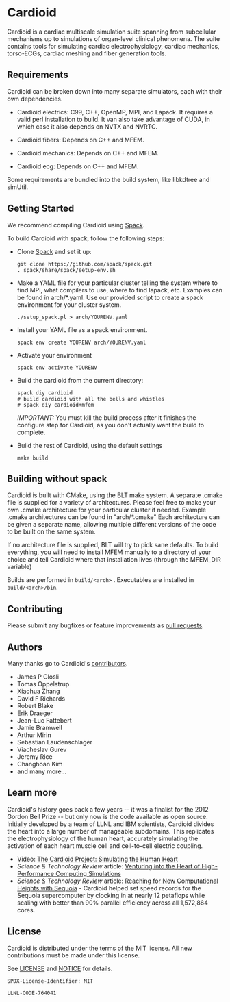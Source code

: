 # Cardioid

Cardioid is a cardiac multiscale simulation suite spanning from subcellular mechanisms up to simulations of organ-level clinical phenomena. The suite contains tools for simulating cardiac electrophysiology, cardiac mechanics, torso-ECGs, cardiac meshing and fiber generation tools.

## Requirements

Cardioid can be broken down into many separate simulators, each with their own dependencies.

* Cardioid electrics: C99, C++, OpenMP, MPI, and Lapack. It requires a valid perl installation to build. It van also take advantage of CUDA, in which case it also depends on NVTX and NVRTC.

* Cardioid fibers: Depends on C++ and MFEM.

* Cardioid mechanics: Depends on C++ and MFEM.

* Cardioid ecg: Depends on C++ and MFEM.

Some requirements are bundled into the build system, like libkdtree
and simUtil.

## Getting Started

We recommend compiling Cardioid using [Spack](https://github.com/LLNL/spack).  

To build Cardioid with spack, follow the following steps:


* Clone [Spack](https://spack.io) and set it up:
   ```
   git clone https://github.com/spack/spack.git
   . spack/share/spack/setup-env.sh
   ```
   
* Make a YAML file for your particular cluster telling the system where to find MPI, what compilers to use, where to find lapack, etc. Examples can be found in arch/*.yaml. Use our provided script to create a spack environment for your cluster system.
   ```
   ./setup_spack.pl > arch/YOURENV.yaml
   ```

* Install your YAML file as a spack environment.
   ```
   spack env create YOURENV arch/YOURENV.yaml
   ```
   
* Activate your environment
   ```
   spack env activate YOURENV
   ```

* Build the cardioid from the current directory:
   ```
   spack diy cardioid
   # build cardioid with all the bells and whistles
   # spack diy cardioid+mfem
   ```
   *IMPORTANT:* You must kill the build process after it finishes the configure step for Cardioid, as you don't actually want the build to complete.
   
* Build the rest of Cardioid, using the default settings
   ```
   make build
   ```

## Building without spack


Cardioid is built with CMake, using the BLT make system.  A separate .cmake file is supplied for a variety of architectures.  Please feel free to make your own .cmake architecture for your particular cluster if needed.  Example .cmake architectures can be found in "arch/*.cmake"  Each architecture can be given a separate name, allowing multiple different versions of the code to be built on the same system.

If no architecture file is supplied, BLT will try to pick sane defaults.  To build everything, you will need to install MFEM manually to a directory of your choice and tell Cardioid where that installation lives (through the MFEM_DIR variable)

Builds are performed in `build/<arch>` .  Executables are installed in `build/<arch>/bin`.

## Contributing

Please submit any bugfixes or feature improvements as [pull requests](https://help.github.com/articles/using-pull-requests/).

## Authors

Many thanks go to Cardioid's [contributors](https://github.com/llnl/cardioid/graphs/contributors).

* James P Glosli
* Tomas Oppelstrup
* Xiaohua Zhang
* David F Richards
* Robert Blake
* Erik Draeger
* Jean-Luc Fattebert
* Jamie Bramwell
* Arthur Mirin
* Sebastian Laudenschlager
* Viacheslav Gurev
* Jeremy Rice
* Changhoan Kim
* and many more...

## Learn more

Cardioid's history goes back a few years -- it was a finalist for the 2012 Gordon Bell Prize -- but only now is the code available as open source. Initially developed by a team of LLNL and IBM scientists, Cardioid divides the heart into a large number of manageable subdomains. This replicates the electrophysiology of the human heart, accurately simulating the activation of each heart muscle cell and cell-to-cell electric coupling.

- Video: [The Cardioid Project: Simulating the Human Heart](https://computation.llnl.gov/cardioid-project-simulating-human-heart-0)
- *Science & Technology Review* article: [Venturing into the Heart of High-Performance Computing Simulations](https://str.llnl.gov/Sep12/streitz.html)
- *Science & Technology Review* article: [Reaching for New Computational Heights with Sequoia](https://str.llnl.gov/july-2013/mccoy) - Cardioid helped set speed records for the Sequoia supercomputer by clocking in at nearly 12 petaflops while scaling with better than 90% parallel efficiency across all 1,572,864 cores.

## License

Cardioid is distributed under the terms of the MIT license. All new contributions must be made under this license.

See [LICENSE](https://github.com/llnl/cardioid/blob/master/LICENSE) and [NOTICE](https://github.com/llnl/cardioid/blob/master/NOTICE) for details.

`SPDX-License-Identifier: MIT`

``LLNL-CODE-764041``
